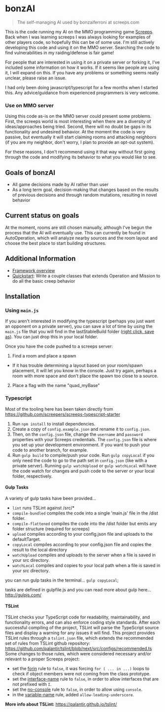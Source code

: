 # bonzAI
> The self-managing AI used by bonzaiferroni at screeps.com

This is the code running my AI on the MMO programming game [Screeps](https://screeps.com/). Back when I was learning screeps I was always looking for examples of other players code, so hopefully this can be of some use. I'm still actively developing this code and using it on the MMO server. Searching the code to find vulnerabilities in my raiding/defense is fair game!

For people that are interested in using it on a private server or forking it, I've included some information on how it works. If it seems like people are using it, I will expand on this. If you have any problems or something seems really unclear, please raise an issue. 

I had only been doing javascript/typescript for a few months when I started this. Any advice/guidance from experienced programmers is very welcome.

### Use on MMO server
Using this code as-is on the MMO server could present some problems. First, the screeps world is most interesting when there are a diversity of ideas/approaches being tried. Second, there will no doubt be gaps in its functionality and undesired behavior. At the moment the code is very passive, but eventually it will start claiming rooms and attacking neighbors (if you are my neighbor, don't worry, I plan to provide an opt-out system).

For these reasons, I don't recommend using it that way without first going through the code and modifying its behavior to what you would like to see. 

## Goals of bonzAI
- All game decisions made by AI rather than user
- As a long term goal, decision-making that changes based on the results of previous decisions and through random mutations, resulting in novel behavior

## Current status on goals
At the moment, rooms are still chosen manually, although I've begun the process that the AI will eventually use. This can currently be found in AutoOperation, which will analyze nearby sources and the room layout and choose the best place to start building structures.

## Additional Information
* [Framework overview](https://github.com/bonzaiferroni/bonzAI/wiki/Framework-Overview)
* [Quickstart](https://github.com/bonzaiferroni/bonzAI/wiki/bonzAI-Quickstart): Write a couple classes that extends Operation and Mission to do all the basic creep behavior

## Installation

### Using `main.js`

If you aren't interested in modifying the typescript (perhaps you just want an opponent on a private server), you can save a lot of time by using the `main.js` file that you will find in the lastStableBuild folder ([right click, save as](https://raw.githubusercontent.com/bonzaiferroni/bonzAI/master/lastStableBuild/main.js)). You can just drop this in your local folder.

Once you have the code pushed to a screeps server: 

1. Find a room and place a spawn
 * If it has trouble determining a layout based on your room/spawn placement, it will let you know in the console. Just try again, perhaps a room with more space and don't place the spawn too close to a source.
2. Place a flag with the name "quad_myBase"

### Typescript

Most of the tooling here has been taken directly from https://github.com/screepers/screeps-typescript-starter

1. Run `npm install` to install dependencies.
2. Create a copy of `config.example.json` and rename it to `config.json`.
3. Then, on the `config.json` file, change the `username` and `password` properties with your Screeps credentials. The `config.json` file is where you set up your development environment. If you want to push your code to another branch, for example.
4. Run `gulp build` to compile/push your code. Run `gulp copyLocal` if you only need the code to go to the path set in `config.json` (like with a private server). Running `gulp watchUpload` or `gulp watchLocal` will have the code watch for changes and push code to the server or your local folder, respectively.

#### Gulp Tasks
A variety of gulp tasks have been provided...

 - `lint` runs TSLint against /src/*
 - `compile-bundled` compiles the code into a single 'main.js' file in the /dist folder.
 - `compile-flattened` compiles the code into the /dist folder but emits any folder structure (required for screeps)
 - `upload` compiles according to your config.json file and uploads to the defaultTarget.
 - `copyLocal` compiles according to your config.json file and copies the result to the local directory
 - `watchUpload` compiles and uploads to the server when a file is saved in your src directory.
 - `watchLocal` compiles and copies to your local path when a file is saved in your src directory.

you can run gulp tasks in the terminal... ` gulp copyLocal `;

tasks are defined in gulpfile.js and you can read more about gulp here...
http://gulpjs.com/

#### TSLint

TSLint checks your TypeScript code for readability, maintainability, and functionality errors, and can also enforce coding style standards.
After each successful compiling of the project, TSLint will parse the TypeScript source files and display a warning for any issues it will find.
This project provides TSLint rules through a `tslint.json` file, which extends the recommended set of rules from TSLint github repository: https://github.com/palantir/tslint/blob/next/src/configs/recommended.ts
Some changes to those rules, which were considered necessary and/or relevant to a proper Screeps project:

 - set the [forin](http://palantir.github.io/tslint/rules/forin/) rule to `false`, it was forcing `for ( ... in ...)` loops to check if object members were not coming from the class prototype.
 - set the [interface-name](http://palantir.github.io/tslint/rules/interface-name/) rule to `false`, in order to allow interfaces that are not prefixed with `I`.
 - set the [no-console](http://palantir.github.io/tslint/rules/no-console/) rule to `false`, in order to allow using `console`.
 - in the [variable-name](http://palantir.github.io/tslint/rules/variable-name/) rule, added `allow-leading-underscore`.

**More info about TSLint:** https://palantir.github.io/tslint/
